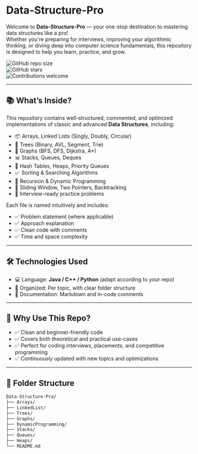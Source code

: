 # Data-Structure-Pro

Welcome to **Data-Structure-Pro** — your one-stop destination to mastering data structures like a pro!  
Whether you're preparing for interviews, improving your algorithmic thinking, or diving deep into computer science fundamentals, this repository is designed to help you learn, practice, and grow.  

![GitHub repo size](https://img.shields.io/github/repo-size/myofficework000/Data-Structure-Pro)  
![GitHub stars](https://img.shields.io/github/stars/myofficework000/Data-Structure-Pro?style=social)  
![Contributions welcome](https://img.shields.io/badge/contributions-welcome-brightgreen.svg?style=flat)

---

## 📚 What’s Inside?

This repository contains well-structured, commented, and optimized implementations of classic and advanced **Data Structures**, including:

- 📦 Arrays, Linked Lists (Singly, Doubly, Circular)
- 🌲 Trees (Binary, AVL, Segment, Trie)
- 🧭 Graphs (BFS, DFS, Dijkstra, A*)
- 📊 Stacks, Queues, Deques
- 🎯 Hash Tables, Heaps, Priority Queues
- 📈 Sorting & Searching Algorithms
- 🧮 Recursion & Dynamic Programming
- 🔄 Sliding Window, Two Pointers, Backtracking
- 🚀 Interview-ready practice problems

Each file is named intuitively and includes:
- ✅ Problem statement (where applicable)
- ✅ Approach explanation
- ✅ Clean code with comments
- ✅ Time and space complexity

---

## 🛠️ Technologies Used

- 💻 Language: **Java / C++ / Python** (adapt according to your repo)
- 📁 Organized: Per topic, with clear folder structure
- 📘 Documentation: Markdown and in-code comments

---

## 🧠 Why Use This Repo?

- ✅ Clean and beginner-friendly code
- ✅ Covers both theoretical and practical use-cases
- ✅ Perfect for coding interviews, placements, and competitive programming
- ✅ Continuously updated with new topics and optimizations

---

## 🚧 Folder Structure

```bash
Data-Structure-Pro/
├── Arrays/
├── LinkedList/
├── Trees/
├── Graphs/
├── DynamicProgramming/
├── Stacks/
├── Queues/
├── Heaps/
└── README.md
